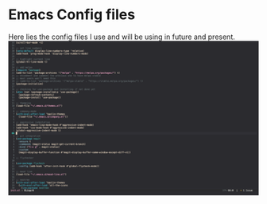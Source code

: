 # Emacs Config files

Here lies the config files I use and will be using in future and present.
<br>
<img alt="preview_img" src="./assets/preview.png" />
